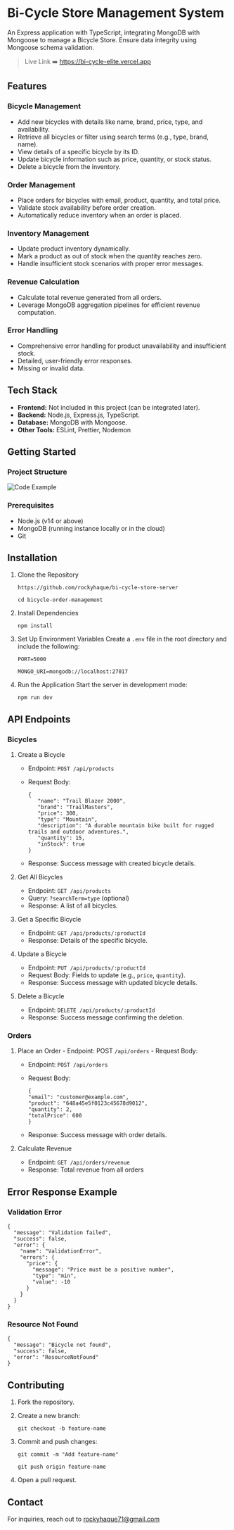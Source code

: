 # Bi-Cycle Store Management System

An Express application with TypeScript, integrating MongoDB with Mongoose to manage a Bicycle Store. Ensure data integrity using Mongoose schema validation.

> Live Link ➡️ https://bi-cycle-elite.vercel.app

## Features

### Bicycle Management

- Add new bicycles with details like name, brand, price, type, and availability.
- Retrieve all bicycles or filter using search terms (e.g., type, brand, name).
- View details of a specific bicycle by its ID.
- Update bicycle information such as price, quantity, or stock status.
- Delete a bicycle from the inventory.

### Order Management

- Place orders for bicycles with email, product, quantity, and total price.
- Validate stock availability before order creation.
- Automatically reduce inventory when an order is placed.

### Inventory Management

- Update product inventory dynamically.
- Mark a product as out of stock when the quantity reaches zero.
- Handle insufficient stock scenarios with proper error messages.

### Revenue Calculation

- Calculate total revenue generated from all orders.
- Leverage MongoDB aggregation pipelines for efficient revenue computation.

### Error Handling

- Comprehensive error handling for product unavailability and insufficient stock.
- Detailed, user-friendly error responses.
- Missing or invalid data.

## Tech Stack

- **Frontend:** Not included in this project (can be integrated later).
- **Backend:** Node.js, Express.js, TypeScript.
- **Database:** MongoDB with Mongoose.
- **Other Tools:** ESLint, Prettier, Nodemon

## Getting Started

### Project Structure
![Code Example](https://i.ibb.co.com/XtTT1DJ/carbon-4.png)


### Prerequisites

- Node.js (v14 or above)
- MongoDB (running instance locally or in the cloud)
- Git

## Installation

1. Clone the Repository

   ```
   https://github.com/rockyhaque/bi-cycle-store-server
   ```

   ```
   cd bicycle-order-management
   ```

2. Install Dependencies

   ```
   npm install
   ```

3. Set Up Environment Variables Create a `.env` file in the root directory and include the following:

   ```
   PORT=5000
   ```

   ```
   MONGO_URI=mongodb://localhost:27017
   ```

4. Run the Application Start the server in development mode:

   ```
   npm run dev
   ```

## API Endpoints

### Bicycles

1. Create a Bicycle

   - Endpoint: `POST /api/products`
   - Request Body:

     ```
     {
        "name": "Trail Blazer 2000",
        "brand": "TrailMasters",
        "price": 300,
        "type": "Mountain",
        "description": "A durable mountain bike built for rugged trails and outdoor adventures.",
        "quantity": 15,
        "inStock": true
     }

     ```

   - Response: Success message with created bicycle details.

2. Get All Bicycles

   - Endpoint: `GET /api/products`
   - Query: `?searchTerm=type` (optional)
   - Response: A list of all bicycles.

3. Get a Specific Bicycle

   - Endpoint: `GET /api/products/:productId`
   - Response: Details of the specific bicycle.

4. Update a Bicycle

   - Endpoint: `PUT /api/products/:productId`
   - Request Body: Fields to update (e.g., `price`, `quantity`).
   - Response: Success message with updated bicycle details.

5. Delete a Bicycle
   - Endpoint: `DELETE /api/products/:productId`
   - Response: Success message confirming the deletion.

### Orders

1.  Place an Order - Endpoint: POST `/api/orders` - Request Body:

    - Endpoint: `POST /api/orders`
    - Request Body:

        ```
        {
        "email": "customer@example.com",
        "product": "648a45e5f0123c45678d9012",
        "quantity": 2,
        "totalPrice": 600
        }
        ```
    - Response: Success message with order details.

2. Calculate Revenue
    - Endpoint: `GET /api/orders/revenue`
    - Response: Total revenue from all orders

## Error Response Example
### Validation Error

```
{
  "message": "Validation failed",
  "success": false,
  "error": {
    "name": "ValidationError",
    "errors": {
      "price": {
        "message": "Price must be a positive number",
        "type": "min",
        "value": -10
      }
    }
  }
}

```

### Resource Not Found
```
{
  "message": "Bicycle not found",
  "success": false,
  "error": "ResourceNotFound"
}
```

## Contributing
1. Fork the repository.
2. Create a new branch:

    ```
    git checkout -b feature-name
    ```
3. Commit and push changes:
    ```
    git commit -m "Add feature-name"
    ```
    ```
    git push origin feature-name
    ```
4. Open a pull request.

## Contact
For inquiries, reach out to rockyhaque71@gmail.com